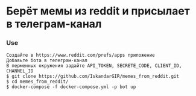 # Берёт мемы из reddit и присылает в телеграм-канал
### Use
```
Создайте в https://www.reddit.com/prefs/apps приложение
Добавьте бота в телеграм-канал
В перменных окружения задайте API_TOKEN, SECRETE_CODE, CLIENT_ID, CHANNEL_ID
$ git clone https://github.com/IskandarGIR/memes_from_reddit.git
$ cd memes_from_reddit/
$ docker-compose -f docker-compose.yml -p bot up
```